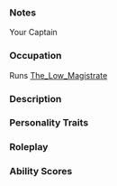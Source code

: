 ### Notes
Your Captain

### Occupation
Runs [The_Low_Magistrate](/03_The_Universe/Realmspace/The_Rock_of_Bral/1_The_Low_City/The_Low_Magistrate.md)

### Description


### Personality Traits


### Roleplay


### Ability Scores


